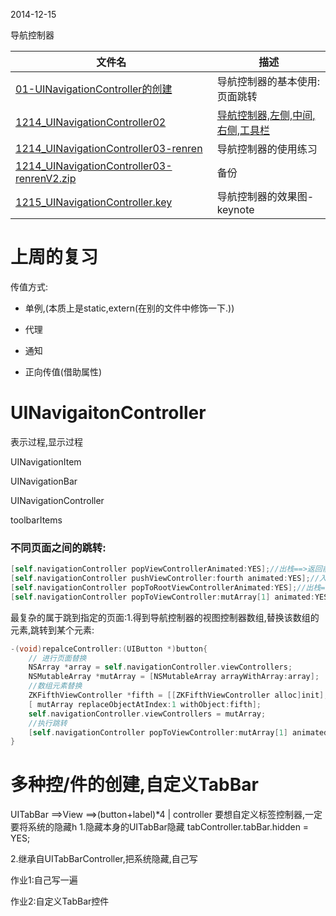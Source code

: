 2014-12-15

导航控制器

| 文件名 |  描述 |
| ------------- | ------------ |
|[01-UINavigationController的创建](https://github.com/urmyfaith/roadofios/tree/master/UIProjects/1215_week7_day1/01-UINavigationController的创建)| 导航控制器的基本使用:页面跳转 |
|[1214_UINavigationController02](https://github.com/urmyfaith/roadofios/tree/master/UIProjects/1215_week7_day1/1214_UINavigationController02)| [导航控制器,左侧,中间,右侧,工具栏](https://github.com/urmyfaith/roadofios/blob/master/UIProjects/1215_week7_day1/1214_UINavigationController02/01-UINavigationController%E7%9A%84%E5%88%9B%E5%BB%BA/ZKFirstViewController.m) |
|[1214_UINavigationController03-renren](https://github.com/urmyfaith/roadofios/tree/master/UIProjects/1215_week7_day1/1214_UINavigationController03-renren)| 导航控制器的使用练习 |
|[1214_UINavigationController03-renrenV2.zip](https://github.com/urmyfaith/roadofios/tree/master/UIProjects/1215_week7_day1/1214_UINavigationController03-renrenV2.zip)| 备份 |
|[1215_UINavigationController.key](https://github.com/urmyfaith/roadofios/tree/master/UIProjects/1215_week7_day1/1215_UINavigationController.key)| 导航控制器的效果图-keynote |
	

# 上周的复习

传值方式:

- 单例,(本质上是static,extern(在别的文件中修饰一下.))

- 代理

- 通知

- 正向传值(借助属性) 



#  UINavigaitonController




表示过程,显示过程

UINavigationItem

UINavigationBar

UINavigationController


toolbarItems 

###  不同页面之间的跳转:

```Objective-c
[self.navigationController popViewControllerAnimated:YES];//出栈==>返回前一页
[self.navigationController pushViewController:fourth animated:YES];//入栈===>后一页
[self.navigationController popToRootViewControllerAnimated:YES];//出栈==>到根视图的视图控制器
[self.navigationController popToViewController:mutArray[1] animated:YES];//出栈===>到栈中某个元素
```

最复杂的属于跳到指定的页面:1.得到导航控制器的视图控制器数组,替换该数组的元素,跳转到某个元素:

```Objective-c
-(void)repalceController:(UIButton *)button{
    // 进行页面替换
    NSArray *array = self.navigationController.viewControllers;
    NSMutableArray *mutArray = [NSMutableArray arrayWithArray:array];
    //数组元素替换
    ZKFifthViewController *fifth = [[ZKFifthViewController alloc]init];
    [ mutArray replaceObjectAtIndex:1 withObject:fifth];
    self.navigationController.viewControllers = mutArray;
    //执行跳转
    [self.navigationController popToViewController:mutArray[1] animated:YES];
}
```

#  多种控/件的创建,自定义TabBar

UITabBar ==>View ==>(button+label)*4
									|
									controller
要想自定义标签控制器,一定要将系统的隐藏h
1.隐藏本身的UITabBar隐藏
tabController.tabBar.hidden = YES;	

2.继承自UITabBarController,把系统隐藏,自己写


作业1:自己写一遍

作业2:自定义TabBar控件